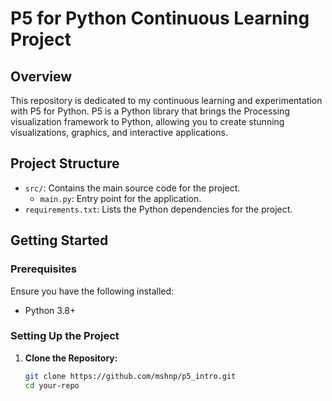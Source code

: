 # P5 for Python Continuous Learning Project

## Overview

This repository is dedicated to my continuous learning and experimentation with P5 for Python. P5 is a Python library that brings the Processing visualization framework to Python, allowing you to create stunning visualizations, graphics, and interactive applications.

## Project Structure

- `src/`: Contains the main source code for the project.
  - `main.py`: Entry point for the application.
- `requirements.txt`: Lists the Python dependencies for the project.

## Getting Started

### Prerequisites

Ensure you have the following installed:

- Python 3.8+

### Setting Up the Project

1. **Clone the Repository:**

   ```sh
   git clone https://github.com/mshnp/p5_intro.git
   cd your-repo
